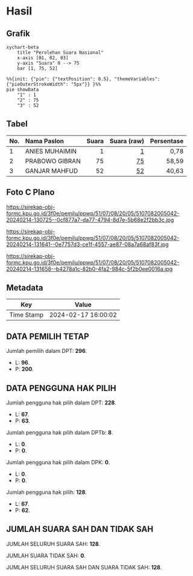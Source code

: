 # Hasil

## Grafik

```mermaid
xychart-beta
    title "Perolehan Suara Nasional"
    x-axis [01, 02, 03]
    y-axis "Suara" 0 --> 75
    bar [1, 75, 52]
```

```mermaid
%%{init: {"pie": {"textPosition": 0.5}, "themeVariables": {"pieOuterStrokeWidth": "5px"}} }%%
pie showData
    "1" : 1
    "2" : 75
    "3" : 52
```

## Tabel

| No. | Nama Paslon    | Suara | Suara (raw) | Persentase |
|:--- |:-------------- | -----:| -----------:| ----------:|
| 1   | ANIES MUHAIMIN | 1     | [1][p-1]    | 0,78       |
| 2   | PRABOWO GIBRAN | 75    | [75][p-2]   | 58,59      |
| 3   | GANJAR MAHFUD  | 52    | [52][p-3]   | 40,63      |


[p-1]: https://github.com/gigit-pemilu/pemilu-2024/blob/main/pilpres/hitung-suara/sub/51-bali/sub/07-karangasem/sub/08-kubu/sub/2005-tianyar-barat/sub/042-tps/sub/paslon-1.txt
[p-2]: https://github.com/gigit-pemilu/pemilu-2024/blob/main/pilpres/hitung-suara/sub/51-bali/sub/07-karangasem/sub/08-kubu/sub/2005-tianyar-barat/sub/042-tps/sub/paslon-2.txt
[p-3]: https://github.com/gigit-pemilu/pemilu-2024/blob/main/pilpres/hitung-suara/sub/51-bali/sub/07-karangasem/sub/08-kubu/sub/2005-tianyar-barat/sub/042-tps/sub/paslon-3.txt

## Foto C Plano

https://sirekap-obj-formc.kpu.go.id/3f0e/pemilu/ppwp/51/07/08/20/05/5107082005042-20240214-130725--0cf877a7-da77-4794-8d7e-5b68e2f2bb3c.jpg

https://sirekap-obj-formc.kpu.go.id/3f0e/pemilu/ppwp/51/07/08/20/05/5107082005042-20240214-131641--0e7757d3-ce1f-4557-ae87-08a7a68af83f.jpg

https://sirekap-obj-formc.kpu.go.id/3f0e/pemilu/ppwp/51/07/08/20/05/5107082005042-20240214-131658--b4278a1c-82b0-4fa2-984c-5f2b0ee0016a.jpg


## Metadata

| Key        | Value               |
| ---------- | ------------------- |
| Time Stamp | 2024-02-17 16:00:02 |


## DATA PEMILIH TETAP

Jumlah pemilih dalam DPT: **296**.
 * L: **96**.
 * P: **200**.

## DATA PENGGUNA HAK PILIH

Jumlah pengguna hak pilih dalam DPT: **228**.
 * L: **67**.
 * P: **63**.

Jumlah pengguna hak pilih dalam DPTb: **8**.
 * L: **0**.
 * P: **0**.

Jumlah pengguna hak pilih dalam DPK: **0**.
 * L: **0**.
 * P: **0**.

Jumlah pengguna hak pilih: **128**.
 * L: **67**.
 * P: **62**.

## JUMLAH SUARA SAH DAN TIDAK SAH

JUMLAH SELURUH SUARA SAH: **128**.

JUMLAH SUARA TIDAK SAH: **0**.

JUMLAH SELURUH SUARA SAH DAN SUARA TIDAK SAH: **128**.


